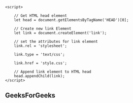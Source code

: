 <!DOCTYPE html>
<html>

<head>
	<title>
		Load CSS file using JavaScript
	</title>

	<script>
		
		// Get HTML head element
		let head = document.getElementsByTagName('HEAD')[0];

		// Create new link Element
		let link = document.createElement('link');

		// set the attributes for link element
		link.rel = 'stylesheet';
	
		link.type = 'text/css';
	
		link.href = 'style.css';

		// Append link element to HTML head
		head.appendChild(link);
	</script>
</head>

<body>
	<h2 class="GFG">GeeksForGeeks</h2>
</body>

</html>
